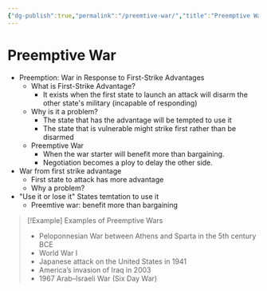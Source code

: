 ```yaml
---
{"dg-publish":true,"permalink":"/preemtive-war/","title":"Preemptive War"}
---
```


# Preemptive War
- Preemption: War in Response to First-Strike Advantages
    - What is First-Strike Advantage?
        - It exists when the first state to launch an attack will disarm the other state's military (incapable of responding)
    - Why is it a problem?
        - The state that has the advantage will be tempted to use it
        - The state that is vulnerable might strike first rather than be disarmed
    - Preemptive War
        - When the war starter will benefit more than bargaining.
        - Negotiation becomes a ploy to delay the other side.
- War from first strike advantage
    - First state to attack has more advantage
    - Why a problem?
- "Use it or lose it" States temtation to use it
    - Preemtive war: benefit more than bargaining

>[!Example] Examples of Preemptive Wars
>- Peloponnesian War between Athens and Sparta in the 5th century BCE
>- World War I
>- Japanese attack on the United States in 1941
>- America’s invasion of Iraq in 2003
>- 1967 Arab–Israeli War (Six Day War)